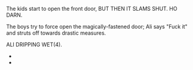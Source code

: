 The kids start to open the front door, BUT THEN IT SLAMS SHUT. HO DARN.

The boys try to force open the magically-fastened door; Ali says "Fuck it" and struts off towards drastic measures.

ALI DRIPPING WET(4).

* [](071A--Take03--.md)
* [](071B--NoPref.--.md)
